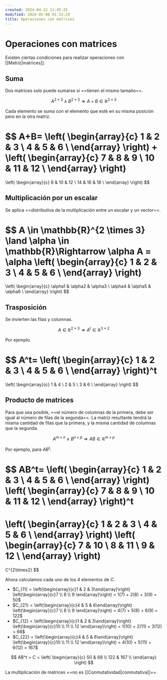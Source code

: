 ```yaml
---
created: 2024-04-22 11:45:25
modified: 2024-05-08 01:33:29
title: Operaciones con matrices
---
```


# Operaciones con matrices

Existen ciertas condiciones para realizar operaciones con [[Matriz|matrices]].

## Suma

Dos matrices solo puede sumarse si ==tienen el mismo tamaño==.

$$
A^{2 \times 3} \land B^{2 \times 3}\Rightarrow A + B \in \mathbb{R}^{2 \times 3}
$$

Cada elemento se suma con el elemento que esté en su misma posición pero en la otra matriz.

$$
A+B=
\left( 
    \begin{array}{c}
        1 & 2 & 3 \\
        4 & 5 & 6 \\
    \end{array}
\right)
+
\left( 
    \begin{array}{c}
        7 & 8 & 9 \\
        10 & 11 & 12 \\
    \end{array}
\right)
=
\left( 
    \begin{array}{c}
        8 & 10 & 12 \\
        14 & 16 & 18 \\
    \end{array}
\right)
$$

## Multiplicación por un escalar

Se aplica ==distributiva de la multiplicación entre un escalar y un vector==.

$$
A \in \mathbb{R}^{2 \times 3} \land \alpha \in \mathbb{R}\Rightarrow
\alpha A =
\alpha
\left( 
    \begin{array}{c}
        1 & 2 & 3 \\
        4 & 5 & 6 \\
    \end{array}
\right)
=
\left( 
    \begin{array}{c}
        \alpha1 & \alpha2 & \alpha3 \\
        \alpha4 & \alpha5 & \alpha6 \\
    \end{array}
\right)
$$

## Trasposición

Se invierten las filas y columnas.

$$
A\in\mathbb{R}^{2 \times 3} \Rightarrow A^t \in\mathbb{R}^{3 \times 2}
$$

Por ejemplo.

$$
A^t=
\left( 
    \begin{array}{c}
        1 & 2 & 3 \\
        4 & 5 & 6 \\
    \end{array}
\right)^t
=
\left( 
    \begin{array}{c}
        1 & 4 \\
        2 & 5 \\
        3 & 6 \\
    \end{array}
\right)
$$

## Producto de matrices

Para que sea posible, ==el número de columnas de la primera, debe ser igual al número de filas de la segunda==. La matriz resultante tendrá la misma cantidad de filas que la primera, y la misma cantidad de columnas que la segunda.

$$
A^{m \times n} \land B^{n \times p}\Rightarrow AB \in \mathbb{R}^{m \times p}
$$

Por ejemplo, para $AB^t$:

$$
AB^t=
\left( 
    \begin{array}{c}
        1 & 2 & 3 \\
        4 & 5 & 6 \\
    \end{array}
\right)
\left( 
    \begin{array}{c}
        7 & 8 & 9 \\
        10 & 11 & 12 \\
    \end{array}
\right)^t
=
\left( 
    \begin{array}{c}
        1 & 2 & 3 \\
        4 & 5 & 6 \\
    \end{array}
\right)
\left( 
    \begin{array}{c}
        7 & 10 \\
        8 & 11 \\
        9 & 12 \\
    \end{array}
\right)
=
C^{2\times2}
$$

Ahora calculamos cada uno de los 4 elementos de $C$.

- $C_{11} = \left(\begin{array}{c}1 & 2 & 3\end{array}\right) \left(\begin{array}{c}7 \\ 8 \\ 9 \end{array}\right) = 1(7) + 2(8) + 3(9) = 50$
- $C_{21} = \left(\begin{array}{c}4 & 5 & 6\end{array}\right) \left(\begin{array}{c}7 \\ 8 \\ 9 \end{array}\right) = 4(7) + 5(8) + 6(9) = 122$
- $C_{12} = \left(\begin{array}{c}1 & 2 & 3\end{array}\right) \left(\begin{array}{c}10 \\ 11 \\ 12 \end{array}\right) = 1(10) + 2(11) + 3(12) = 68$
- $C_{22} = \left(\begin{array}{c}4 & 5 & 6\end{array}\right) \left(\begin{array}{c}10 \\ 11 \\ 12 \end{array}\right) = 4(10) + 5(11) + 6(12) = 167$

$$
AB^t = C =
\left( 
    \begin{array}{c}
        50 & 68 \\
        122 & 167 \\
    \end{array}
\right)
$$

La multiplicación de matrices ==no es [[Conmutatividad|conmutativa]]==.
